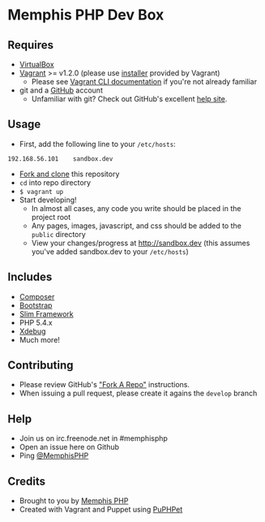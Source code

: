 # Memphis PHP Dev Box

## Requires
* [VirtualBox](https://www.virtualbox.org/)
* [Vagrant](http://www.vagrantup.com/) >= v1.2.0 (please use [installer](http://downloads.vagrantup.com/) provided by Vagrant)
    * Please see [Vagrant CLI documentation](http://docs.vagrantup.com/v2/cli/index.html) if you're not already familiar
* git and a [GitHub](http://github.com) account
    * Unfamiliar with git?  Check out GitHub's excellent [help site](https://help.github.com/).

## Usage
* First, add the following line to your `/etc/hosts`:
```
192.168.56.101    sandbox.dev
```
* [Fork and clone](https://help.github.com/articles/fork-a-repo) this repository
* `cd` into repo directory
* `$ vagrant up`
* Start developing!
    * In almost all cases, any code you write should be placed in the project root
    * Any pages, images, javascript, and css should be added to the `public` directory
    * View your changes/progress at http://sandbox.dev (this assumes you've added sandbox.dev to your `/etc/hosts`)

## Includes
* [Composer](http://getcomposer.org)
* [Bootstrap](http://twitter.github.io/bootstrap/)
* [Slim Framework](http://www.slimframework.com/)
* PHP 5.4.x
* [Xdebug](http://xdebug.org)
* Much more!

## Contributing
* Please review GitHub's ["Fork A Repo"](https://help.github.com/articles/fork-a-repo) instructions.
* When issuing a pull request, please create it agains the `develop` branch

## Help
* Join us on irc.freenode.net in \#memphisphp
* Open an issue here on Github
* Ping [@MemphisPHP](http://twitter.com/memphisphp)

## Credits
* Brought to you by [Memphis PHP](http://memphisphp.org)
* Created with Vagrant and Puppet using [PuPHPet](https://puphpet.com/)
